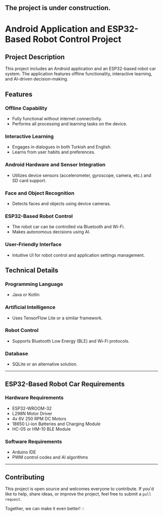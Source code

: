 ## The project is under construction.

# Android Application and ESP32-Based Robot Control Project

## Project Description
This project includes an Android application and an ESP32-based robot car system. The application features offline functionality, interactive learning, and AI-driven decision-making.

## Features

### Offline Capability
- Fully functional without internet connectivity.
- Performs all processing and learning tasks on the device.

### Interactive Learning
- Engages in dialogues in both Turkish and English.
- Learns from user habits and preferences.

### Android Hardware and Sensor Integration
- Utilizes device sensors (accelerometer, gyroscope, camera, etc.) and SD card support.

### Face and Object Recognition
- Detects faces and objects using device cameras.

### ESP32-Based Robot Control
- The robot car can be controlled via Bluetooth and Wi-Fi.
- Makes autonomous decisions using AI.

### User-Friendly Interface
- Intuitive UI for robot control and application settings management.

## Technical Details

### Programming Language
- Java or Kotlin

### Artificial Intelligence
- Uses TensorFlow Lite or a similar framework.

### Robot Control
- Supports Bluetooth Low Energy (BLE) and Wi-Fi protocols.

### Database
- SQLite or an alternative solution.

---

## ESP32-Based Robot Car Requirements

### Hardware Requirements
- ESP32-WROOM-32
- L298N Motor Driver
- 4x 6V 250 RPM DC Motors
- 18650 Li-ion Batteries and Charging Module
- HC-05 or HM-10 BLE Module

### Software Requirements
- Arduino IDE
- PWM control codes and AI algorithms

---

## Contributing
This project is open source and welcomes everyone to contribute. If you'd like to help, share ideas, or improve the project, feel free to submit a `pull request`.

Together, we can make it even better! 💡
